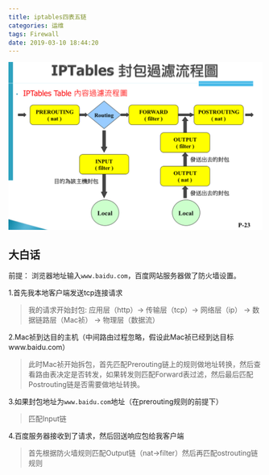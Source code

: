 ```yaml
---
title: iptables四表五链
categories: 运维
tags: Firewall
date: 2019-03-10 18:44:20
---
```



![](../media/%E5%B1%8F%E5%B9%95%E5%BF%AB%E7%85%A7%202019-03-10%2018.53.17.png)

## 大白话
前提：
浏览器地址输入`www.baidu.com`，百度网站服务器做了防火墙设置。

1.首先我本地客户端发送tcp连接请求

>我的请求开始封包: 应用层（http）-> 传输层（tcp）-> 网络层（ip） -> 数据链路层（Mac祯） -> 物理层（数据流）

2.Mac祯到达目的主机（中间路由过程忽略，假设此Mac祯已经到达目标www.baidu.com）

>此时Mac祯开始拆包，首先匹配Prerouting链上的规则做地址转换，然后查看路由表决定是否转发，如果转发则匹配Forward表过滤，然后最后匹配Postrouting链是否需要做地址转换。

3.如果封包地址为`www.baidu.com`地址（在prerouting规则的前提下）

>匹配Input链

4.百度服务器接收到了请求，然后回送响应包给我客户端

>首先根据防火墙规则匹配Output链（nat->filter）然后再匹配ostrouting链规则


